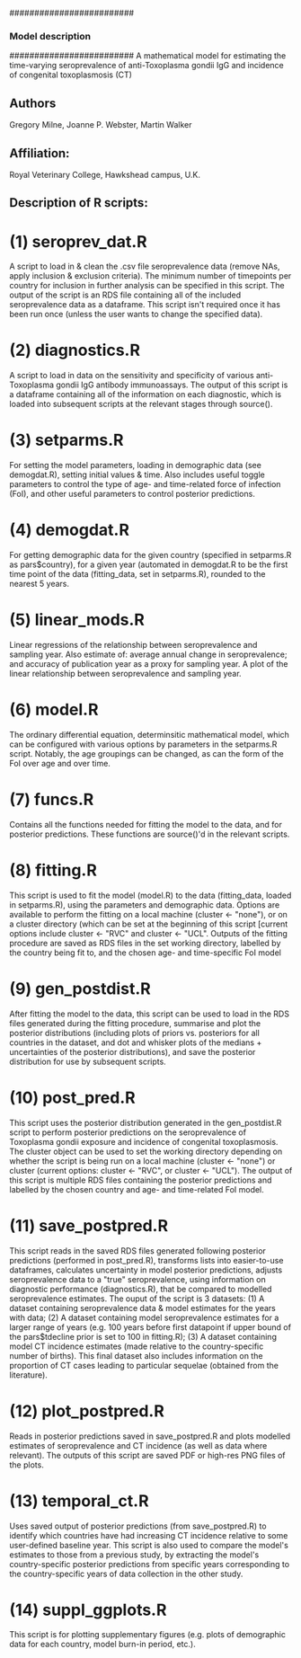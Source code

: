 #########################
### Model description ###
#########################
A mathematical model for estimating the time-varying seroprevalence of 
anti-Toxoplasma gondii IgG and incidence of congenital toxoplasmosis (CT) 

## Authors ## 
Gregory Milne, Joanne P. Webster, Martin Walker 

## Affiliation: ##
Royal Veterinary College, Hawkshead campus, U.K.

## Description of R scripts: ##

# (1) seroprev_dat.R 
A script to load in & clean the .csv file seroprevalence data (remove NAs, apply 
inclusion & exclusion criteria). The minimum number of timepoints per country for 
inclusion in further analysis can be specified in this script. The output of the 
script is an RDS file containing all of the included seroprevalence data as a 
dataframe. This script isn't required once it has been run once (unless the user 
wants to change the specified data).

# (2) diagnostics.R
A script to load in data on the sensitivity and specificity of various anti-
Toxoplasma gondii IgG antibody immunoassays. The output of this script is a 
dataframe containing all of the information on each diagnostic, which is loaded 
into subsequent scripts at the relevant stages through source().

# (3) setparms.R 
For setting the model parameters, loading in demographic data (see demogdat.R), 
setting initial values & time. Also includes useful toggle parameters to control 
the type of age- and time-related force of infection (FoI), and other useful parameters 
to control posterior predictions.

# (4) demogdat.R 
For getting demographic data for the given country (specified in setparms.R as 
pars$country), for a given year (automated in demogdat.R to be the first time 
point of the data (fitting_data, set in setparms.R), rounded to the nearest 5 years.

# (5) linear_mods.R 
Linear regressions of the relationship between seroprevalence and sampling year.
Also estimate of: average annual change in seroprevalence; and accuracy of publication 
year as a proxy for sampling year. A plot of the linear relationship between seroprevalence
and sampling year.

# (6) model.R 
The ordinary differential equation, determinsitic mathematical model, which can 
be configured with various options by parameters in the setparms.R script. 
Notably, the age groupings can be changed, as can the form of the FoI over age 
and over time.

# (7) funcs.R
Contains all the functions needed for fitting the model to the data, and for 
posterior predictions. These functions are source()'d in the relevant scripts.

# (8) fitting.R 
This script is used to fit the model (model.R) to the data (fitting_data, loaded 
in setparms.R), using the parameters and demographic data. Options are available
to perform the fitting on a local machine (cluster <- "none"), or on a cluster 
directory (which can be set at the beginning of this script [current options include 
cluster <- "RVC" and cluster <- "UCL". Outputs of the fitting procedure are saved 
as RDS files in the set working directory, labelled by the country being fit to, 
and the chosen age- and time-specific FoI model

# (9) gen_postdist.R 
After fitting the model to the data, this script can be used to load in the RDS 
files generated during the fitting procedure, summarise and plot the posterior 
distributions (including plots of priors vs. posteriors for all countries in the 
dataset, and dot and whisker plots of the medians + uncertainties of the posterior 
distributions), and save the posterior distribution for use by subsequent scripts.

# (10) post_pred.R 
This script uses the posterior distribution generated in the gen_postdist.R script 
to perform posterior predictions on the seroprevalence of Toxoplasma gondii 
exposure and incidence of congenital toxoplasmosis. The cluster object can be 
used to set the working directory depending on whether the script is being run 
on a local machine (cluster <- "none") or cluster (current options: 
cluster <- "RVC", or cluster <- "UCL"). The output of this script is multiple RDS 
files containing the posterior predictions and labelled by the chosen country and 
age- and time-related FoI model.

# (11) save_postpred.R
This script reads in the saved RDS files generated following posterior predictions 
(performed in post_pred.R), transforms lists into easier-to-use dataframes, calculates
uncertainty in model posterior predictions, adjusts seroprevalence data to a "true" 
seroprevalence, using information on diagnostic performance (diagnostics.R), that 
be compared to modelled seroprevalence estimates. The ouput of the script is 3 
datasets: (1) A dataset containing seroprevalence data & model estimates for the 
years with data; (2) A dataset containing model seroprevalence estimates for a 
larger range of years (e.g. 100 years before first datapoint if upper bound of the 
pars$tdecline prior is set to 100 in fitting.R); (3) A dataset containing model 
CT incidence estimates (made relative to the country-specific number of births).
This final dataset also includes information on the proportion of CT cases leading 
to particular sequelae (obtained from the literature).

# (12) plot_postpred.R 
Reads in posterior predictions saved in save_postpred.R and plots modelled estimates 
of seroprevalence and CT incidence (as well as data where relevant). The outputs of this 
script are saved PDF or high-res PNG files of the plots.

# (13) temporal_ct.R
Uses saved output of posterior predictions (from save_postpred.R) to identify which
countries have had increasing CT incidence relative to some user-defined baseline 
year. This script is also used to compare the model's estimates to those from a previous
study, by extracting the model's country-specific posterior predictions from 
specific years corresponding to the country-specific years of data collection in 
the other study. 

# (14) suppl_ggplots.R 
This script is for plotting supplementary figures (e.g. plots of demographic data 
for each country, model burn-in period, etc.).

